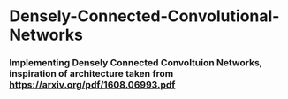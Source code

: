 # Densely-Connected-Convolutional-Networks

### Implementing Densely Connected Convoltuion Networks, inspiration of architecture taken from https://arxiv.org/pdf/1608.06993.pdf 
